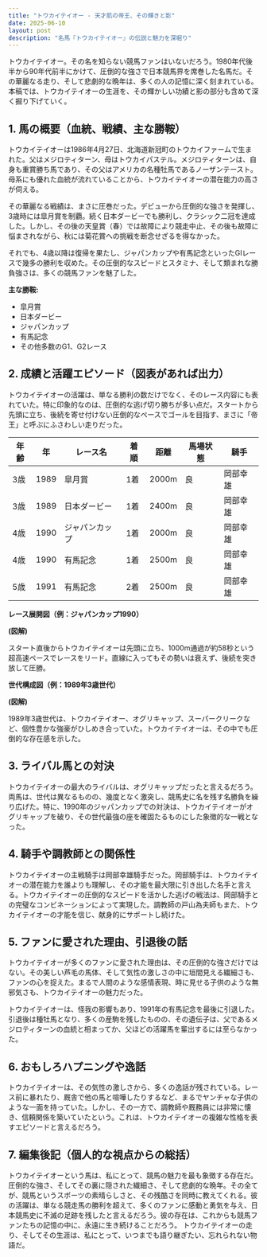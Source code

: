 ```yaml
---
title: "トウカイテイオー - 天才肌の帝王、その輝きと影"
date: 2025-06-10
layout: post
description: "名馬『トウカイテイオー』の伝説と魅力を深堀り"
---
```


トウカイテイオー。その名を知らない競馬ファンはいないだろう。1980年代後半から90年代前半にかけて、圧倒的な強さで日本競馬界を席巻した名馬だ。その華麗なる走り、そして悲劇的な晩年は、多くの人の記憶に深く刻まれている。本稿では、トウカイテイオーの生涯を、その輝かしい功績と影の部分も含めて深く掘り下げていく。


## 1. 馬の概要（血統、戦績、主な勝鞍）

トウカイテイオーは1986年4月27日、北海道新冠町のトウカイファームで生まれた。父はメジロティターン、母はトウカイパステル。メジロティターンは、自身も重賞勝ち馬であり、その父はアメリカの名種牡馬であるノーザンテースト。母系にも優れた血統が流れていることから、トウカイテイオーの潜在能力の高さが伺える。

その華麗なる戦績は、まさに圧巻だった。デビューから圧倒的な強さを発揮し、3歳時には皐月賞を制覇。続く日本ダービーでも勝利し、クラシック二冠を達成した。しかし、その後の天皇賞（春）では故障により競走中止、その後も故障に悩まされながら、秋には菊花賞への挑戦を断念せざるを得なかった。

それでも、4歳以降は復帰を果たし、ジャパンカップや有馬記念といったGIレースで幾多の勝利を収めた。その圧倒的なスピードとスタミナ、そして類まれな勝負強さは、多くの競馬ファンを魅了した。

**主な勝鞍:**

* 皐月賞
* 日本ダービー
* ジャパンカップ
* 有馬記念
* その他多数のG1、G2レース


## 2. 成績と活躍エピソード（図表があれば出力）

トウカイテイオーの活躍は、単なる勝利の数だけでなく、そのレース内容にも表れていた。特に印象的なのは、圧倒的な逃げ切り勝ちが多い点だ。スタートから先頭に立ち、後続を寄せ付けない圧倒的なペースでゴールを目指す、まさに「帝王」と呼ぶにふさわしい走りだった。

| 年齢 | 年 | レース名 | 着順 | 距離 | 馬場状態 | 騎手 |
|---|---|---|---|---|---|---|
| 3歳 | 1989 | 皐月賞 | 1着 | 2000m | 良 |  岡部幸雄 |
| 3歳 | 1989 | 日本ダービー | 1着 | 2400m | 良 | 岡部幸雄 |
| 4歳 | 1990 | ジャパンカップ | 1着 | 2000m | 良 |  岡部幸雄 |
| 4歳 | 1990 | 有馬記念 | 1着 | 2500m | 良 | 岡部幸雄 |
| 5歳 | 1991 | 有馬記念 | 2着 | 2500m | 良 |  岡部幸雄 |


**レース展開図（例：ジャパンカップ1990）**

**(図解)**

スタート直後からトウカイテイオーは先頭に立ち、1000m通過が約58秒という超高速ペースでレースをリード。直線に入ってもその勢いは衰えず、後続を突き放して圧勝。


**世代構成図（例：1989年3歳世代）**

**(図解)**

1989年3歳世代は、トウカイテイオー、オグリキャップ、スーパークリークなど、個性豊かな強豪がひしめき合っていた。トウカイテイオーは、その中でも圧倒的な存在感を示した。


## 3. ライバル馬との対決

トウカイテイオーの最大のライバルは、オグリキャップだったと言えるだろう。両馬は、世代は異なるものの、幾度となく激突し、競馬史に名を残す名勝負を繰り広げた。特に、1990年のジャパンカップでの対決は、トウカイテイオーがオグリキャップを破り、その世代最強の座を確固たるものにした象徴的な一戦となった。


## 4. 騎手や調教師との関係性

トウカイテイオーの主戦騎手は岡部幸雄騎手だった。岡部騎手は、トウカイテイオーの潜在能力を誰よりも理解し、その才能を最大限に引き出した名手と言える。トウカイテイオーの圧倒的なスピードを活かした逃げの戦法は、岡部騎手との完璧なコンビネーションによって実現した。調教師の戸山為夫師もまた、トウカイテイオーの才能を信じ、献身的にサポートし続けた。


## 5. ファンに愛された理由、引退後の話

トウカイテイオーが多くのファンに愛された理由は、その圧倒的な強さだけではない。その美しい芦毛の馬体、そして気性の激しさの中に垣間見える繊細さも、ファンの心を捉えた。まるで人間のような感情表現、時に見せる子供のような無邪気さも、トウカイテイオーの魅力だった。

トウカイテイオーは、怪我の影響もあり、1991年の有馬記念を最後に引退した。引退後は種牡馬となり、多くの産駒を残したものの、その遺伝子は、父であるメジロティターンの血統と相まってか、父ほどの活躍馬を輩出するには至らなかった。


## 6. おもしろハプニングや逸話

トウカイテイオーは、その気性の激しさから、多くの逸話が残されている。レース前に暴れたり、厩舎で他の馬と喧嘩したりするなど、まるでヤンチャな子供のような一面を持っていた。しかし、その一方で、調教師や厩務員には非常に懐き、信頼関係を築いていたという。これは、トウカイテイオーの複雑な性格を表すエピソードと言えるだろう。


## 7. 編集後記（個人的な視点からの総括）

トウカイテイオーという馬は、私にとって、競馬の魅力を最も象徴する存在だ。圧倒的な強さ、そしてその裏に隠された繊細さ、そして悲劇的な晩年。その全てが、競馬というスポーツの素晴らしさと、その残酷さを同時に教えてくれる。彼の活躍は、単なる競走馬の勝利を超えて、多くのファンに感動と勇気を与え、日本競馬史に不滅の足跡を残したと言えるだろう。彼の存在は、これからも競馬ファンたちの記憶の中に、永遠に生き続けることだろう。  トウカイテイオーの走り、そしてその生涯は、私にとって、いつまでも語り継ぎたい、忘れられない物語だ。
